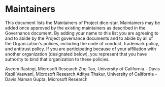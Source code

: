 # Maintainers

This document lists the Maintainers of Project dice-star. Maintainers may be added once approved by the existing maintainers as described in the Governance document. By adding your name to this list you are agreeing to and to abide by the Project governance documents and to abide by all of the Organization's polices, including the code of conduct, trademark policy, and antitrust policy. If you are participating because of your affiliation with another organization (designated below), you represent that you have authority to bind that organization to these policies.


Aseem Rastogi, Microsoft Research
Zhe Tao, University of California - Davis
Kapil Vaswani, Microsoft Research
Aditya Thakur, University of California - Davis
Naman Gupta, Microsoft Research
